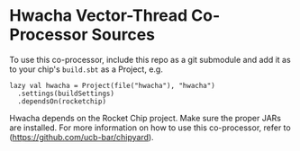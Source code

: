 # Hwacha Vector-Thread Co-Processor Sources

To use this co-processor, include this repo as a git submodule and add it as
to your chip's ``build.sbt`` as a Project, e.g.

```
lazy val hwacha = Project(file("hwacha"), "hwacha")
  .settings(buildSettings)
  .dependsOn(rocketchip)
```

Hwacha depends on the Rocket Chip project. Make sure the proper JARs are installed.
For more information on how to use this co-processor, refer to (https://github.com/ucb-bar/chipyard).
